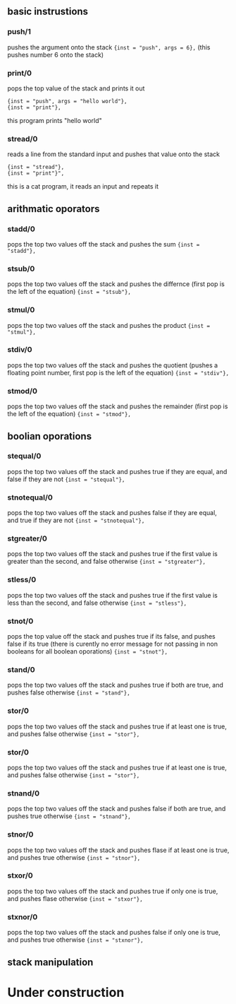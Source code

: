 ## basic instrustions

### push/1
pushes the argument onto the stack
```{inst = "push", args = 6},``` (this pushes number 6 onto the stack)

### print/0
pops the top value of the stack and prints it out
```
{inst = "push", args = "hello world"},
{inst = "print"},
```
this program prints "hello world"

### stread/0
reads a line from the standard input and pushes that value onto the stack
```
{inst = "stread"},
{inst = "print"}",
```
this is a cat program, it reads an input and repeats it

## arithmatic oporators

### stadd/0
pops the top two values off the stack and pushes the sum
```{inst = "stadd"},```

### stsub/0
pops the top two values off the stack and pushes the differnce (first pop is the left of the equation)
```{inst = "stsub"},```

### stmul/0
pops the top two values off the stack and pushes the product
```{inst = "stmul"},```

### stdiv/0
pops the top two values off the stack and pushes the quotient (pushes a floating point number, first pop is the left of the equation)
```{inst = "stdiv"},```

### stmod/0
pops the top two values off the stack and pushes the remainder (first pop is the left of the equation)
```{inst = "stmod"},```

## boolian oporations

### stequal/0
pops the top two values off the stack and pushes true if they are equal, and false if they are not
```{inst = "stequal"},```

### stnotequal/0
pops the top two values off the stack and pushes false if they are equal, and true if they are not
```{inst = "stnotequal"},```

### stgreater/0
pops the top two values off the stack and pushes true if the first value is greater than the second, and false otherwise
```{inst = "stgreater"},```

### stless/0
pops the top two values off the stack and pushes true if the first value is less than the second, and false otherwise
```{inst = "stless"},```

### stnot/0
pops the top value off the stack and pushes true if its false, and pushes false if its true (there is curently no error message for not passing in non booleans for all boolean oporations)
```{inst = "stnot"},```

### stand/0
pops the top two values off the stack and pushes true if both are true, and pushes false otherwise
```{inst = "stand"},```

### stor/0
pops the top two values off the stack and pushes true if at least one is true, and pushes false otherwise
```{inst = "stor"},```

### stor/0
pops the top two values off the stack and pushes true if at least one is true, and pushes false otherwise
```{inst = "stor"},```

### stnand/0
pops the top two values off the stack and pushes false if both are true, and pushes true otherwise
```{inst = "stnand"},```

### stnor/0
pops the top two values off the stack and pushes flase if at least one is true, and pushes true otherwise
```{inst = "stnor"},```

### stxor/0
pops the top two values off the stack and pushes true if only one is true, and pushes flase otherwise
```{inst = "stxor"},```

### stxnor/0
pops the top two values off the stack and pushes false if only one is true, and pushes true otherwise
```{inst = "stxnor"},```

## stack manipulation

# Under construction